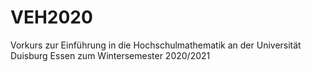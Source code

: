 # VEH2020
Vorkurs zur Einführung in die Hochschulmathematik an der Universität Duisburg Essen zum Wintersemester 2020/2021
